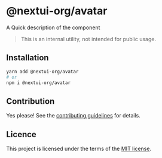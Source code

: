 # @nextui-org/avatar

A Quick description of the component

> This is an internal utility, not intended for public usage.

## Installation

```sh
yarn add @nextui-org/avatar
# or
npm i @nextui-org/avatar
```

## Contribution

Yes please! See the
[contributing guidelines](https://github.com/nextui-org/nextui/blob/master/CONTRIBUTING.md)
for details.

## Licence

This project is licensed under the terms of the
[MIT license](https://github.com/nextui-org/nextui/blob/master/LICENSE).
